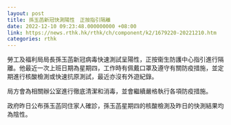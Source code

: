 ```yaml
---
layout: post
title: 孫玉菡新冠快測陽性　正按指引隔離
date: 2022-12-10 09:23:48.000000000 +08:00
link: https://news.rthk.hk/rthk/ch/component/k2/1679220-20221210.htm
categories: rthk
---
```


勞工及福利局局長孫玉菡新冠病毒快速測試呈陽性，正按衞生防護中心指引進行隔離。他最近一次上班日期為星期四，工作時有佩戴口罩及遵守有關防疫措施，並定期進行核酸檢測或快速抗原測試，最近亦沒有外遊紀錄。

局方會為相關辦公室進行徹底清潔和消毒，並會繼續嚴格執行各項防疫措施。

政府昨日公布孫玉菡同住家人確診，孫玉菡星期四的核酸檢測及昨日的快測結果均為陰性。
